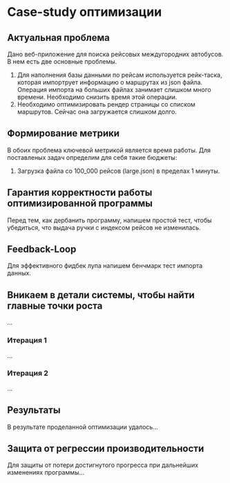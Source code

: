 # Case-study оптимизации

## Актуальная проблема
Дано веб-приложение для поиска рейсовых междугородних автобусов. В нем есть две основные проблемы.
1. Для наполнения базы данными по рейсам используется рейк-таска, которая импортрует информацию о маршрутах из
json файла. Операция импорта на больших файлах занимает слишком много времени. Необходимо снизить время этой операции.
2. Необходимо оптимизировать рендер страницы со списком маршрутов. Сейчас она загружается слишком долго.

## Формирование метрики
В обоих проблема ключевой метрикой является время работы. Для поставленых задач определим для себя такие бюджеты:
1. Загрузка файла со 100_000 рейсов (large.json) в пределах 1 минуты.
<!-- 2. Рендер рейсов загруженых из `example.json` в пределах 100 мс. -->

## Гарантия корректности работы оптимизированной программы
Перед тем, как дербанить программу, напишем простой тест, чтобы убедиться, что выдача ручки с индексом рейсов
не изменилась.

## Feedback-Loop
Для эффективного фидбек лупа напишем бенчмарк тест импорта данных.

## Вникаем в детали системы, чтобы найти главные точки роста
...

### Итерация 1
...

### Итерация 2
...

## Результаты
В результате проделанной оптимизации удалось...

## Защита от регрессии производительности
Для защиты от потери достигнутого прогресса при дальнейших изменениях программы...

